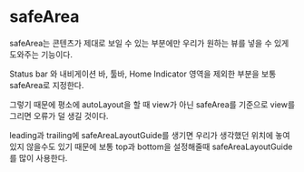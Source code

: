 # safeArea 

safeArea는 콘텐츠가 제대로 보일 수 있는 부분에만 우리가 원하는 뷰를 넣을 수 있게 도와주는 기능이다.

Status bar 와 내비게이션 바, 툴바, Home Indicator 영역을 제외한 부분을 보통 safeArea로 지정한다.

그렇기 때문에 평소에 autoLayout을 할 때 view가 아닌 safeArea를 기준으로 view를 그리면 오류가 덜 생길 것이다.


leading과 trailing에 safeAreaLayoutGuide를 생기면 우리가 생각했던 위치에 놓여있지 않을수도 있기 때문에 보통 top과 bottom을 설정해줄때 safeAreaLayoutGuide를 많이 사용한다.